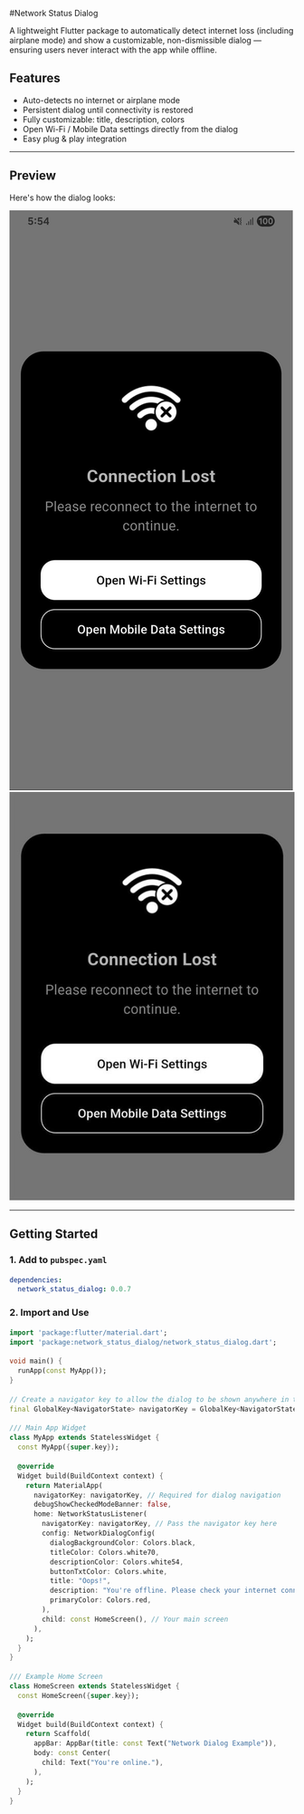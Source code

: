 #Network Status Dialog

A lightweight Flutter package to automatically detect internet loss (including airplane mode) and show a customizable, non-dismissible dialog — ensuring users never interact with the app while offline.

## Features

-  Auto-detects no internet or airplane mode
-  Persistent dialog until connectivity is restored
-  Fully customizable: title, description, colors
-  Open Wi-Fi / Mobile Data settings directly from the dialog
-  Easy plug & play integration

---

## Preview

Here's how the dialog looks:

![Network Dialog Preview](https://raw.githubusercontent.com/squarebits-sm/network-status-dialog-flutter-package/main/screenshot/screenshot1.jpeg)
![Network Dialog Preview 2](https://raw.githubusercontent.com/squarebits-sm/network-status-dialog-flutter-package/main/screenshot/screenshot2.jpeg)

---

##  Getting Started

### 1. Add to `pubspec.yaml`

```yaml
dependencies:
  network_status_dialog: 0.0.7
```

### 2. Import and Use
```dart
import 'package:flutter/material.dart';
import 'package:network_status_dialog/network_status_dialog.dart';

void main() {
  runApp(const MyApp());
}

// Create a navigator key to allow the dialog to be shown anywhere in the app
final GlobalKey<NavigatorState> navigatorKey = GlobalKey<NavigatorState>();

/// Main App Widget
class MyApp extends StatelessWidget {
  const MyApp({super.key});

  @override
  Widget build(BuildContext context) {
    return MaterialApp(
      navigatorKey: navigatorKey, // Required for dialog navigation
      debugShowCheckedModeBanner: false,
      home: NetworkStatusListener(
        navigatorKey: navigatorKey, // Pass the navigator key here
        config: NetworkDialogConfig(
          dialogBackgroundColor: Colors.black,
          titleColor: Colors.white70,
          descriptionColor: Colors.white54,
          buttonTxtColor: Colors.white,
          title: "Oops!",
          description: "You're offline. Please check your internet connection.",
          primaryColor: Colors.red,
        ),
        child: const HomeScreen(), // Your main screen
      ),
    );
  }
}

/// Example Home Screen
class HomeScreen extends StatelessWidget {
  const HomeScreen({super.key});

  @override
  Widget build(BuildContext context) {
    return Scaffold(
      appBar: AppBar(title: const Text("Network Dialog Example")),
      body: const Center(
        child: Text("You're online."),
      ),
    );
  }
}

```



